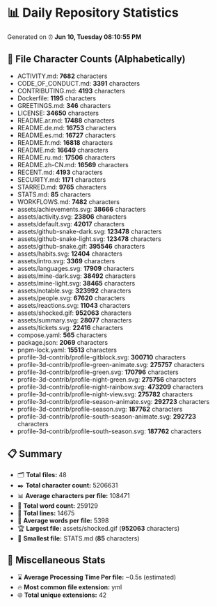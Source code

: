 # 📊 Daily Repository Statistics
Generated on ⏰ **Jun 10, Tuesday 08:10:55 PM**

## 📂 File Character Counts (Alphabetically)
- ACTIVITY.md: **7682** characters
- CODE_OF_CONDUCT.md: **3391** characters
- CONTRIBUTING.md: **4193** characters
- Dockerfile: **1195** characters
- GREETINGS.md: **346** characters
- LICENSE: **34650** characters
- README.ar.md: **17488** characters
- README.de.md: **16753** characters
- README.es.md: **16727** characters
- README.fr.md: **16818** characters
- README.md: **16649** characters
- README.ru.md: **17506** characters
- README.zh-CN.md: **16569** characters
- RECENT.md: **4193** characters
- SECURITY.md: **1171** characters
- STARRED.md: **9765** characters
- STATS.md: **85** characters
- WORKFLOWS.md: **7482** characters
- assets/achievements.svg: **38666** characters
- assets/activity.svg: **23806** characters
- assets/default.svg: **42017** characters
- assets/github-snake-dark.svg: **123478** characters
- assets/github-snake-light.svg: **123478** characters
- assets/github-snake.gif: **395546** characters
- assets/habits.svg: **12404** characters
- assets/intro.svg: **3369** characters
- assets/languages.svg: **17909** characters
- assets/mine-dark.svg: **38492** characters
- assets/mine-light.svg: **38465** characters
- assets/notable.svg: **323992** characters
- assets/people.svg: **67620** characters
- assets/reactions.svg: **11043** characters
- assets/shocked.gif: **952063** characters
- assets/summary.svg: **28077** characters
- assets/tickets.svg: **22416** characters
- compose.yaml: **565** characters
- package.json: **2069** characters
- pnpm-lock.yaml: **15513** characters
- profile-3d-contrib/profile-gitblock.svg: **300710** characters
- profile-3d-contrib/profile-green-animate.svg: **275757** characters
- profile-3d-contrib/profile-green.svg: **170796** characters
- profile-3d-contrib/profile-night-green.svg: **275756** characters
- profile-3d-contrib/profile-night-rainbow.svg: **473209** characters
- profile-3d-contrib/profile-night-view.svg: **275782** characters
- profile-3d-contrib/profile-season-animate.svg: **292723** characters
- profile-3d-contrib/profile-season.svg: **187762** characters
- profile-3d-contrib/profile-south-season-animate.svg: **292723** characters
- profile-3d-contrib/profile-south-season.svg: **187762** characters

## 📋 Summary
- 🗂️ **Total files:** 48
- ✒️ **Total character count:** 5206631
- 📊 **Average characters per file:** 108471
- 📝 **Total word count:** 259129
- 🧾 **Total lines:** 14675
- 📐 **Average words per file:** 5398
- 🏆 **Largest file:** assets/shocked.gif (**952063** characters)
- 🥉 **Smallest file:** STATS.md (**85** characters)

## 🌟 Miscellaneous Stats
- ⌛ **Average Processing Time Per file:** ~0.5s (estimated)
- 🔥 **Most common file extension:** yml
- 🌐 **Total unique extensions:** 42

